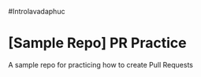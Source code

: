 #Introlavadaphuc
# [Sample Repo] PR Practice
A sample repo for practicing how to create Pull Requests
